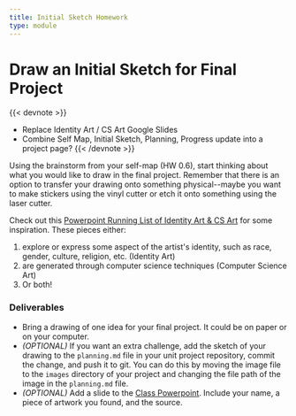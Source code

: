 ```yaml
---
title: Initial Sketch Homework
type: module
---
```


# Draw an Initial Sketch for Final Project

{{< devnote >}}
- Replace Identity Art / CS Art Google Slides <br>
- Combine Self Map, Initial Sketch, Planning, Progress update into a project page?
{{< /devnote >}}

Using the brainstorm from your self-map (HW 0.6), start thinking about what you would like to draw in the final project. Remember that there is an option to transfer your drawing onto something physical--maybe you want to make stickers using the vinyl cutter or etch it onto something using the laser cutter.

Check out this [Powerpoint Running List of Identity Art & CS Art](https://docs.google.com/presentation/d/1d07xmsJIjLE-FxyL591-Tkh_9MdchunvTemyzN3PM8w/edit?usp=sharing) for some inspiration. These pieces either:

1. explore or express some aspect of the artist's identity, such as race, gender, culture, religion, etc. (Identity Art)
2. are generated through computer science techniques (Computer Science Art)
3. Or both!


### Deliverables

- Bring a drawing of one idea for your final project. It could be on paper or on your computer.
- *(OPTIONAL)* If you want an extra challenge, add the sketch of your drawing to the `planning.md` file in your unit project repository, commit the change, and push it to git. You can do this by moving the image file to the `images` directory of your project and changing the file path of the image in the `planning.md` file.
- *(OPTIONAL)* Add a slide to the [Class Powerpoint](https://docs.google.com/presentation/d/1d07xmsJIjLE-FxyL591-Tkh_9MdchunvTemyzN3PM8w/edit?usp=sharing). Include your name, a piece of artwork you found, and the source.
